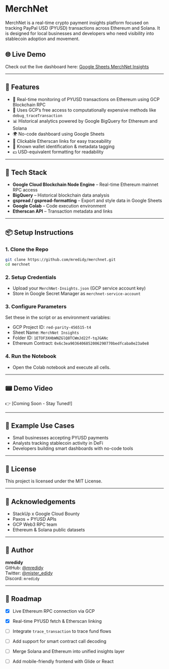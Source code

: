 # MerchNet

MerchNet is a real-time crypto payment insights platform focused on tracking PayPal USD (PYUSD) transactions across Ethereum and Solana. It is designed for local businesses and developers who need visibility into stablecoin adoption and movement.

## 🌐 Live Demo
Check out the live dashboard here: [Google Sheets MerchNet Insights](https://docs.google.com/spreadsheets/d/1ETOF3XHbWNZGlQ8TCWmJd22f-tqJGANc)

---

## 🚀 Features

- 🔎 Real-time monitoring of PYUSD transactions on Ethereum using GCP Blockchain RPC
- 🧠 Uses GCP’s free access to computationally expensive methods like `debug_traceTransaction`
- 📊 Historical analytics powered by Google BigQuery for Ethereum and Solana
- 🌍 No-code dashboard using Google Sheets
- 🔗 Clickable Etherscan links for easy traceability
- 🧠 Known wallet identification & metadata tagging
- 💵 USD-equivalent formatting for readability

---

## 🔧 Tech Stack

- **Google Cloud Blockchain Node Engine** – Real-time Ethereum mainnet RPC access
- **BigQuery** – Historical blockchain data analysis
- **gspread / gspread-formatting** – Export and style data in Google Sheets
- **Google Colab** – Code execution environment
- **Etherscan API** – Transaction metadata and links

---

## 📦 Setup Instructions

### 1. Clone the Repo
```bash
git clone https://github.com/mredidy/merchnet.git
cd merchnet
```

### 2. Setup Credentials
- Upload your `MerchNet-Insights.json` (GCP service account key)
- Store in Google Secret Manager as `merchnet-service-account`

### 3. Configure Parameters
Set these in the script or as environment variables:
- GCP Project ID: `red-parity-456515-t4`
- Sheet Name: `MerchNet Insights`
- Folder ID: `1ETOF3XHbWNZGlQ8TCWmJd22f-tqJGANc`
- Ethereum Contract: `0x6c3ea9036406852006290770bedfcaba0e23a0e8`

### 4. Run the Notebook
- Open the Colab notebook and execute all cells.

---

## 📟️ Demo Video
👉 [Coming Soon - Stay Tuned!]

---

## 🧪 Example Use Cases

- Small businesses accepting PYUSD payments
- Analysts tracking stablecoin activity in DeFi
- Developers building smart dashboards with no-code tools

---

## 📜 License
This project is licensed under the MIT License.

---

## 🙌 Acknowledgements
- StackUp x Google Cloud Bounty
- Paxos + PYUSD APIs
- GCP Web3 RPC team
- Ethereum & Solana public datasets

---

## 🧠 Author
**mredidy**  
GitHub: [@mredidy](https://github.com/mredidy)  
Twitter: [@mister_edidy](https://twitter.com/mister_edidy)  
Discord: `mredidy`

---

## 🔮 Roadmap
- [x] Live Ethereum RPC connection via GCP
- [x] Real-time PYUSD fetch & Etherscan linking
- [ ] Integrate `trace_transaction` to trace fund flows
- [ ] Add support for smart contract call decoding
- [ ] Merge Solana and Ethereum into unified insights layer
- [ ] Add mobile-friendly frontend with Glide or React

